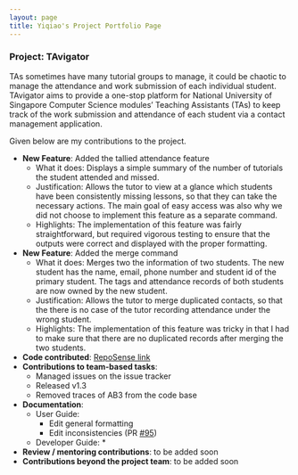 ```yaml
---
layout: page
title: Yiqiao's Project Portfolio Page
---
```


### Project: TAvigator

TAs sometimes have many tutorial groups to manage, it could be chaotic to manage the attendance and work submission of
each individual student. TAvigator aims to provide a one-stop platform for National University of Singapore
Computer Science modules’ Teaching Assistants (TAs) to keep track of the work submission and attendance of each student
via a contact management application.

Given below are my contributions to the project.

* **New Feature**: Added the tallied attendance feature
  * What it does: Displays a simple summary of the number of tutorials the student attended and missed. 
  * Justification: Allows the tutor to view at a glance which students have been consistently missing lessons, so that they can take the necessary actions. The main goal of easy access was also why we did not choose to implement this feature as a separate command.
  * Highlights: The implementation of this feature was fairly straightforward, but required vigorous testing to ensure that the outputs were correct and displayed with the proper formatting.
* **New Feature**: Added the merge command
  * What it does: Merges two the information of two students. The new student has the name, email, phone number and student id of the primary student. The tags and attendance records of both students are now owned by the new student. 
  * Justification: Allows the tutor to merge duplicated contacts, so that the there is no case of the tutor recording attendance under the wrong student. 
  * Highlights: The implementation of this feature was tricky in that I had to make sure that there are no duplicated records after merging the two students. 
* **Code contributed**: [RepoSense link](https://nus-cs2103-ay2324s1.github.io/tp-dashboard/?search=&sort=groupTitle&sortWithin=title&timeframe=commit&mergegroup=&groupSelect=groupByRepos&breakdown=true&checkedFileTypes=docs~functional-code~test-code&since=2023-09-22&tabOpen=true&tabType=authorship&tabAuthor=anthonytamzil&tabRepo=AY2324S1-CS2103T-T09-4%2Ftp%5Bmaster%5D&authorshipIsMergeGroup=false&authorshipFileTypes=&authorshipIsBinaryFileTypeChecked=false&authorshipIsIgnoredFilesChecked=false)
* **Contributions to team-based tasks**:
  * Managed issues on the issue tracker
  * Released v1.3
  * Removed traces of AB3 from the code base
* **Documentation**:
    * User Guide:
      * Edit general formatting 
      * Edit inconsistencies (PR [#95](https://github.com/AY2324S1-CS2103T-T09-4/tp/pull/95))
    * Developer Guide:
      * 
* **Review / mentoring contributions**: to be added soon
* **Contributions beyond the project team**: to be added soon

